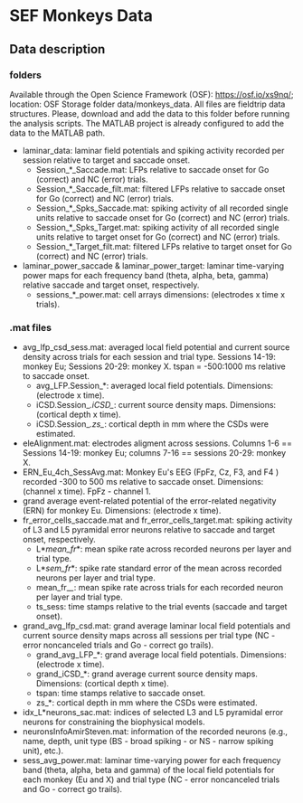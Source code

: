 
# SEF Monkeys Data

## Data description

### folders

Available through the Open Science Framework (OSF): https://osf.io/xs9nq/; location: OSF Storage folder data/monkeys_data. All files are fieldtrip data structures. Please, download and add the data to this folder before running the analysis scripts. The MATLAB project is already configured to add the data to the MATLAB path.
- laminar_data: laminar field potentials and spiking activity recorded per session relative to target and saccade onset.
    - Session_*_Saccade.mat: LFPs relative to saccade onset for Go (correct) and NC (error) trials.
    - Session_*_Saccade_filt.mat: filtered LFPs relative to saccade onset for Go (correct) and NC (error) trials.
    - Session_*_Spks_Saccade.mat: spiking activity of all recorded single units relative to saccade onset for Go (correct) and NC (error) trials.
    - Session_*_Spks_Target.mat: spiking activity of all recorded single units relative to target onset for Go (correct) and NC (error) trials.
    - Session_*_Target_filt.mat: filtered LFPs relative to target onset for Go (correct) and NC (error) trials.
- laminar_power_saccade & laminar_power_target: laminar time-varying power maps for each frequency band (theta, alpha, beta, gamma) relative saccade and target onset, respectively.
    - sessions_*_power.mat: cell arrays dimensions: (electrodes x time x trials).

### .mat files
- avg_lfp_csd_sess.mat: averaged local field potential and current source density across trials for each session and trial type. Sessions 14-19: monkey Eu; Sessions 20-29: monkey X. tspan = -500:1000 ms relative to saccade onset.
    - avg_LFP.Session_*: averaged local field potentials. Dimensions: (electrode x time).
    - iCSD.Session_*.iCSD_*: current source density maps. Dimensions: (cortical depth x time).
    - iCSD.Session_*.zs_*: cortical depth in mm where the CSDs were estimated.
- eleAlignment.mat: electrodes aligment across sessions. Columns 1-6 == Sessions 14-19: monkey Eu; columns 7-16 == sessions 20-29: monkey X.
- ERN_Eu_4ch_SessAvg.mat: Monkey Eu's EEG (FpFz, Cz, F3, and F4 ) recorded -300 to 500 ms relative to saccade onset. Dimensions: (channel x time). FpFz - channel 1.
- grand average event-related potential of the error-related negativity (ERN) for monkey Eu. Dimensions: (electrode x time).
- fr_error_cells_saccade.mat and fr_error_cells_target.mat: spiking activity of L3 and L5 pyramidal error neurons relative to saccade and target onset, respectively. 
    - L*_mean_fr_*: mean spike rate across recorded neurons per layer and trial type.
    - L*_sem_fr_*: spike rate standard error of the mean across recorded neurons per layer and trial type.
    - mean_fr_*_*: mean spike rate across trials for each recorded neuron per layer and trial type.
    - ts_sess: time stamps relative to the trial events (saccade and target onset).
- grand_avg_lfp_csd.mat: grand average laminar local field potentials and current source density maps across all sessions per trial type (NC - error noncanceled trials and Go - correct go trails). 
    - grand_avg_LFP_*: grand average local field potentials. Dimensions: (electrode x time).
    - grand_iCSD_*: grand average current source density maps. Dimensions: (cortical depth x time).
    - tspan: time stamps relative to saccade onset.
    - zs_*: cortical depth in mm where the CSDs were estimated.
- idx_L*neurons_sac.mat: indices of selected L3 and L5 pyramidal error neurons for constraining the biophysical models.
- neuronsInfoAmirSteven.mat: information of the recorded neurons (e.g., name, depth, unit type (BS - broad spiking - or NS - narrow spiking unit), etc.).
- sess_avg_power.mat: laminar time-varying power for each frequency band (theta, alpha, beta and gamma) of the local field potentials for each monkey (Eu and X) and trial type (NC - error noncanceled trials and Go - correct go trails).